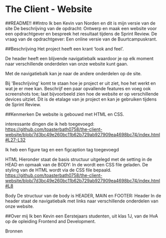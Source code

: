 # The Client - Website

##README!!
##Intro
Ik ben Kevin van Norden en dit is mijn versie van de site
De beschrijving van de opdracht:
Ontwerp en maak een website voor een opdrachtgever en bespreek het resultaat tijdens de Sprint Review.
De vraag van de opdrachtgever:
Een online versie van de Buurtcampuskrant.



##Beschrijving
Het project heeft een krant ‘look and feel’.

De header heeft een blijvende navigatiebalk waardoor je op elk moment naar verschillende onderdelen van onze website kunt gaan.

Met de navigatiebalk kan je naar de andere onderdelen op de site.



Bij 'Beschrijving' komt te staan hoe je project er uit ziet, hoe het werkt en wat je er mee kan. Beschrijf een paar opvallende features en voeg ook screenshots toe; laat bijvoorbeeld zien hoe de website er op verschillende devices uitziet. Dit is de etalage van je project en kan je gebruiken tijdens de Sprint Review.

##Kenmerken
De website is gebouwd met HTML en CSS.

interessante dingen die ik heb toegevoegd:
https://github.com/toasterbath0758/the-client-website/blob/7d3bc49e260bc11b62b729ab927909ea4698bc74/index.html#L27-L32

Ik heb een figure tag en een figcaption tag toegevoegd


HTML
Hieronder staat de basis structuur uitgelegd met de setting in de HEAD en opmaak van de BODY:
In de <head> wordt een CSS file geladen. De styling van de HTML wordt via de CSS file bepaald.
https://github.com/toasterbath0758/the-client-website/blob/7d3bc49e260bc11b62b729ab927909ea4698bc74/index.html#L8

Body
De structuur van de body is HEADER, MAIN en FOOTER:
Header
In de header staat de navigatiebalk met links naar verschillende onderdelen van onze website.

##Over mij
Ik ben Kevin een Eerstejaars studenten, uit klas 1J, van de HvA op de opleiding Frontend and Development.

Bronnen

